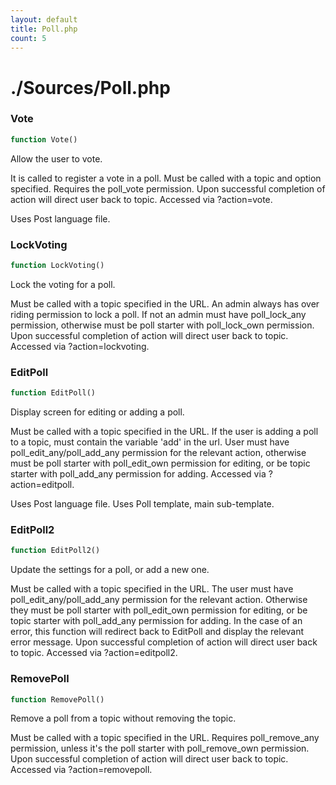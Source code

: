 ```yaml
---
layout: default
title: Poll.php
count: 5
---
```


# ./Sources/Poll.php

### Vote

```php
function Vote()
```
Allow the user to vote.

It is called to register a vote in a poll.
Must be called with a topic and option specified.
Requires the poll_vote permission.
Upon successful completion of action will direct user back to topic.
Accessed via ?action=vote.

Uses Post language file.


### LockVoting

```php
function LockVoting()
```
Lock the voting for a poll.

Must be called with a topic specified in the URL.
An admin always has over riding permission to lock a poll.
If not an admin must have poll_lock_any permission, otherwise must
be poll starter with poll_lock_own permission.
Upon successful completion of action will direct user back to topic.
Accessed via ?action=lockvoting.


### EditPoll

```php
function EditPoll()
```
Display screen for editing or adding a poll.

Must be called with a topic specified in the URL.
If the user is adding a poll to a topic, must contain the variable
'add' in the url.
User must have poll_edit_any/poll_add_any permission for the
relevant action, otherwise must be poll starter with poll_edit_own
permission for editing, or be topic starter with poll_add_any permission for adding.
Accessed via ?action=editpoll.

Uses Post language file.
Uses Poll template, main sub-template.


### EditPoll2

```php
function EditPoll2()
```
Update the settings for a poll, or add a new one.

Must be called with a topic specified in the URL.
The user must have poll_edit_any/poll_add_any permission
for the relevant action. Otherwise they must be poll starter
with poll_edit_own permission for editing, or be topic starter
with poll_add_any permission for adding.
In the case of an error, this function will redirect back to
EditPoll and display the relevant error message.
Upon successful completion of action will direct user back to topic.
Accessed via ?action=editpoll2.


### RemovePoll

```php
function RemovePoll()
```
Remove a poll from a topic without removing the topic.

Must be called with a topic specified in the URL.
Requires poll_remove_any permission, unless it's the poll starter
with poll_remove_own permission.
Upon successful completion of action will direct user back to topic.
Accessed via ?action=removepoll.


